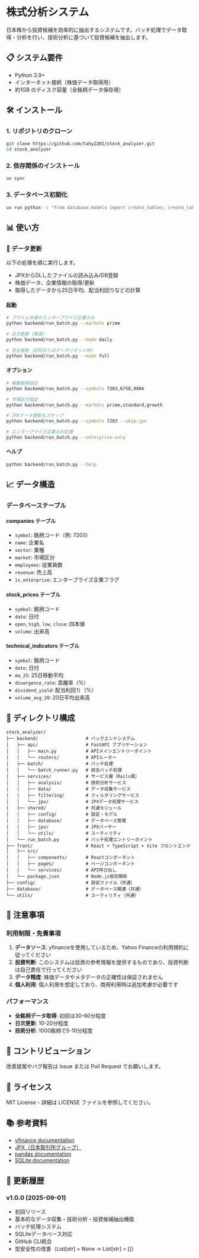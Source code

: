 # 株式分析システム

日本株から投資候補を効率的に抽出するシステムです。バッチ処理でデータ取得・分析を行い、技術分析に基づいて投資候補を抽出します。

## 📋 システム要件

- Python 3.9+
- インターネット接続（株価データ取得用）
- 約1GB のディスク容量（全銘柄データ保存用）

## 🛠️ インストール

### 1. リポジトリのクローン
```bash
git clone https://github.com/tahy2201/stock_analyzer.git
cd stock_analyzer
```

### 2. 依存関係のインストール
```bash
uv sync
```

### 3. データベース初期化
```bash
uv run python -c "from database.models import create_tables; create_tables()"
```

## 📊 使い方

### 🚀 データ更新

以下の処理を順に実行します。
- JPXからDLしたファイルの読み込み/DB登録
- 株価データ、企業情報の取得/更新
- 取得したデータから25日平均、配当利回りなどの計算

#### 起動
```bash
# プライム市場のエンタープライズ企業のみ
python backend/run_batch.py --markets prime

# 日次更新（推奨）
python backend/run_batch.py --mode daily

# 完全更新（初回またはデータリセット時）
python backend/run_batch.py --mode full
```

#### オプション
```bash
# 複数銘柄指定
python backend/run_batch.py --symbols 7203,6758,9984

# 市場区分指定
python backend/run_batch.py --markets prime,standard,growth

# JPXデータ更新をスキップ
python backend/run_batch.py --symbols 7203 --skip-jpx

# エンタープライズ企業のみ処理
python backend/run_batch.py --enterprise-only
```

#### ヘルプ
```bash
python backend/run_batch.py --help
```

## 📈 データ構造

### データベーステーブル

#### companies テーブル
- `symbol`: 銘柄コード（例: 7203）
- `name`: 企業名
- `sector`: 業種
- `market`: 市場区分
- `employees`: 従業員数
- `revenue`: 売上高
- `is_enterprise`: エンタープライズ企業フラグ

#### stock_prices テーブル
- `symbol`: 銘柄コード
- `date`: 日付
- `open`, `high`, `low`, `close`: 四本値
- `volume`: 出来高

#### technical_indicators テーブル
- `symbol`: 銘柄コード
- `date`: 日付
- `ma_25`: 25日移動平均
- `divergence_rate`: 乖離率（%）
- `dividend_yield`: 配当利回り（%）
- `volume_avg_20`: 20日平均出来高

## 📁 ディレクトリ構成
```
stock_analyzer/
├── backend/                  # バックエンドシステム
│   ├── api/                  # FastAPI アプリケーション
│   │   ├── main.py           # APIメインエントリーポイント
│   │   └── routers/          # APIルーター
│   ├── batch/                # バッチ処理
│   │   └── batch_runner.py   # 統合バッチ処理
│   ├── services/             # サービス層（Rails風）
│   │   ├── analysis/         # 技術分析サービス
│   │   ├── data/             # データ収集サービス
│   │   ├── filtering/        # フィルタリングサービス
│   │   └── jpx/              # JPXデータ処理サービス
│   ├── shared/               # 共通モジュール
│   │   ├── config/           # 設定・モデル
│   │   ├── database/         # データベース管理
│   │   ├── jpx/              # JPXパーサー
│   │   └── utils/            # ユーティリティ
│   └── run_batch.py          # バッチ処理エントリーポイント
├── front/                    # React + TypeScript + Vite フロントエンド
│   ├── src/
│   │   ├── components/       # Reactコンポーネント
│   │   ├── pages/            # ページコンポーネント
│   │   └── services/         # API呼び出し
│   └── package.json          # Node.js依存関係
├── config/                   # 設定ファイル（共通）
├── database/                 # データベース関連（共通）
└── utils/                    # ユーティリティ（共通）
```

## 📝 注意事項

### 利用制限・免責事項

1. **データソース**: yfinanceを使用しているため、Yahoo Financeの利用規約に従ってください
2. **投資判断**: このシステムは投資の参考情報を提供するものであり、投資判断は自己責任で行ってください
3. **データ精度**: 株価データやメタデータの正確性は保証されません
4. **個人利用**: 個人利用を想定しており、商用利用時は追加考慮が必要です

### パフォーマンス

- **全銘柄データ取得**: 初回は30-60分程度
- **日次更新**: 10-20分程度
- **技術分析**: 1000銘柄で5-10分程度

## 🤝 コントリビューション

改善提案やバグ報告は Issue または Pull Request でお願いします。

## 📄 ライセンス

MIT License - 詳細は LICENSE ファイルを参照してください。

## 📚 参考資料

- [yfinance documentation](https://pypi.org/project/yfinance/)
- [JPX（日本取引所グループ）](https://www.jpx.co.jp/)
- [pandas documentation](https://pandas.pydata.org/)
- [SQLite documentation](https://www.sqlite.org/)

## 🔄 更新履歴

### v1.0.0 (2025-09-01)
- 初回リリース
- 基本的なデータ収集・技術分析・投資候補抽出機能
- バッチ処理システム
- SQLiteデータベース対応
- GitHub CLI統合
- 型安全性の改善（List[str] = None → List[str] = []）
